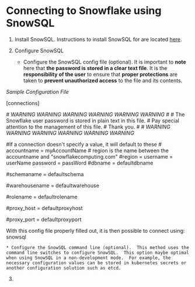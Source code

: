# Connecting to Snowflake using SnowSQL
1. Install SnowSQL.  Instructions to install SnowSQL for are located [here](https://docs.snowflake.net/manuals/user-guide/snowsql-install-config.html).

2. Configure SnowSQL
	* Configure the SnowSQL config file (optional).  It is important to **note** here that **the password is stored in a clear text file**.  It is the **responsibility of the user** to ensure that **proper protections** are taken to **prevent unauthorized access** to the file and its contents.

*Sample Configuration File*

[connections]

\# *WARNING* *WARNING* *WARNING* *WARNING* *WARNING* *WARNING*
\#
\# The Snowflake user password is stored in plain text in this file.
\# Pay special attention to the management of this file.
\# Thank you.
\#
\# *WARNING* *WARNING* *WARNING* *WARNING* *WARNING* *WARNING*

\#If a connection doesn't specify a value, it will default to these
\#
 accountname = myAccountName
\# region is the name between the accountname and "snowflakecomputing.com"
\#region = 
 username = userName
 password = passWord
\#dbname = defaultdbname

\#schemaname = defaultschema

\#warehousename = defaultwarehouse

\#rolename = defaultrolename

\#proxy_host = defaultproxyhost

\#proxy_port = defaultproxyport

With this config file properly filled out, it is then possible to connect using: snowsql 

	* Configure the SnowSQL command line (optional).  This method uses the command line switches to configure SnowSQL.  This option maybe optimal when using SnowSQL in a non-development mode.  For example, the necessary configuration values can be stored in kubernetes secrets or another configuration solution such as etcd.

3. 

